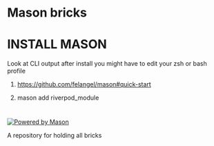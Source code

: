 # Mason bricks


# INSTALL MASON

Look at CLI output after install you might have to edit your zsh or bash profile

1. https://github.com/felangel/mason#quick-start

2. mason add riverpod_module




#



[![Powered by Mason](https://img.shields.io/endpoint?url=https%3A%2F%2Ftinyurl.com%2Fmason-badge)](https://github.com/felangel/mason)

A repository for holding all bricks
